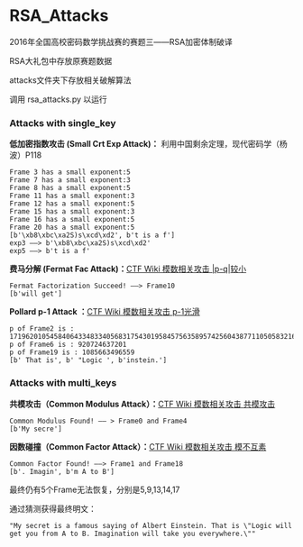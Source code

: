 # RSA_Attacks
2016年全国高校密码数学挑战赛的赛题三——RSA加密体制破译

RSA大礼包中存放原赛题数据

attacks文件夹下存放相关破解算法

调用 rsa_attacks.py 以运行



###  Attacks with single_key 

**低加密指数攻击 (Small Crt Exp Attack)：** 利用中国剩余定理，现代密码学（杨波）P118

```
Frame 3 has a small exponent:5
Frame 7 has a small exponent:3
Frame 8 has a small exponent:5
Frame 11 has a small exponent:3
Frame 12 has a small exponent:5
Frame 15 has a small exponent:3
Frame 16 has a small exponent:5
Frame 20 has a small exponent:5
[b'\xb8\xbc\xa2S)s\xcd\xd2', b't is a f']
exp3 ——> b'\xb8\xbc\xa2S)s\xcd\xd2'
exp5 ——> b't is a f'
```

**费马分解 (Fermat Fac Attack)：**[CTF Wiki 模数相关攻击 |p-q|较小](https://ctf-wiki.org/crypto/asymmetric/rsa/rsa_module_attack/#p-q)

```
Fermat Factorization Succeed! ——> Frame10
[b'will get']
```

**Pollard p-1 Attack ：**[CTF Wiki 模数相关攻击 p-1光滑](https://ctf-wiki.org/crypto/asymmetric/rsa/rsa_module_attack/#p-1)

```
p of Frame2 is : 1719620105458406433483340568317543019584575635895742560438771105058321655238562613083979651479555788009994557822024565226932906295208262756822275663694111
p of Frame6 is : 920724637201
p of Frame19 is : 1085663496559
[b' That is', b' "Logic ', b'instein.']
```

### Attacks with multi_keys

**共模攻击（Common Modulus Attack）：**[CTF Wiki 模数相关攻击 共模攻击](https://ctf-wiki.org/crypto/asymmetric/rsa/rsa_module_attack/#_7)

```
Common Modulus Found! —— > Frame0 and Frame4
[b'My secre']
```

**因数碰撞（Common Factor Attack）：**[CTF Wiki 模数相关攻击 模不互素](https://ctf-wiki.org/crypto/asymmetric/rsa/rsa_module_attack/#_5)

```
Common Factor Found! ——> Frame1 and Frame18
[b'. Imagin', b'm A to B']
```



最终仍有5个Frame无法恢复，分别是5,9,13,14,17

通过猜测获得最终明文：

```
"My secret is a famous saying of Albert Einstein. That is \"Logic will get you from A to B. Imagination will take you everywhere.\""
```

